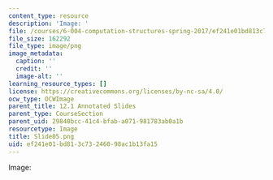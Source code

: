 ```yaml
---
content_type: resource
description: 'Image: '
file: /courses/6-004-computation-structures-spring-2017/ef241e01bd813c73246098ac1b13fa15_Slide05.png
file_size: 162292
file_type: image/png
image_metadata:
  caption: ''
  credit: ''
  image-alt: ''
learning_resource_types: []
license: https://creativecommons.org/licenses/by-nc-sa/4.0/
ocw_type: OCWImage
parent_title: 12.1 Annotated Slides
parent_type: CourseSection
parent_uid: 29840bcc-41c4-bfab-a071-981783ab0a1b
resourcetype: Image
title: Slide05.png
uid: ef241e01-bd81-3c73-2460-98ac1b13fa15
---
```

Image: 